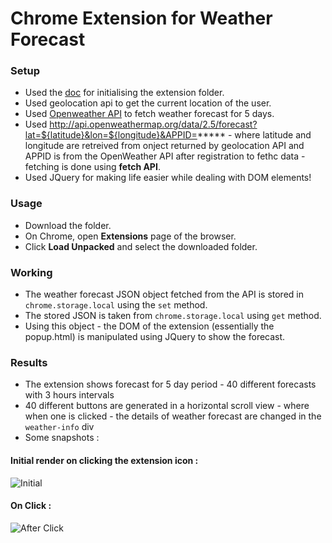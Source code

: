 # Chrome Extension for Weather Forecast

### Setup
* Used the [doc](https://developer.chrome.com/extensions/getstarted) for initialising the extension folder.
* Used geolocation api to get the current location of the user.
* Used [Openweather API](https://openweathermap.org/forecast5) to fetch weather forecast for 5 days.
* Used http://api.openweathermap.org/data/2.5/forecast?lat=${latitude}&lon=${longitude}&APPID=***** - where latitude and longitude are retreived from onject returned by geolocation API and APPID is from the OpenWeather API after registration to fethc data - fetching is done using **fetch API**.
* Used JQuery for making life easier while dealing with DOM elements!

### Usage
* Download the folder.
* On Chrome, open **Extensions** page of the browser.
* Click **Load Unpacked** and select the downloaded folder.

### Working
* The weather forecast JSON object fetched from the API is stored in ```chrome.storage.local``` using the ```set``` method.
* The stored JSON is taken from ```chrome.storage.local``` using ```get``` method.
* Using this object - the DOM of the extension (essentially the popup.html) is manipulated using JQuery to show the forecast.

### Results
* The extension shows forecast for 5 day period - 40 different forecasts with 3 hours intervals
* 40 different buttons are generated in a horizontal scroll view - where when one is clicked - the details of weather forecast are changed in the ```weather-info``` div
* Some snapshots :  
  
#### Initial render on clicking the extension icon : 
  ![Initial](https://i.imgur.com/y3mXuJ5.png)  
#### On Click :
  ![After Click](https://i.imgur.com/oLWFIoX.png)
